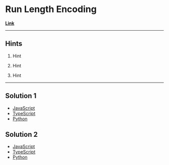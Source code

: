 # Run Length Encoding

[**Link**](https://www.algoexpert.io/questions/Run-Length%20Encoding)

---

## **Hints**

1. Hint

2. Hint

3. Hint

---

## Solution 1

- [JavaScript](./solution_1/run-length-encoding.js)
- [TypeScript](./solution_1/run-length-encoding.ts)
- [Python](./solution_1/run-length-encoding.py)

## Solution 2

- [JavaScript]()
- [TypeScript]()
- [Python]()
